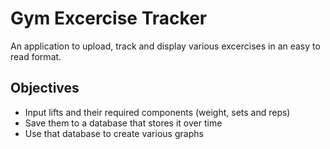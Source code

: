 # Gym Excercise Tracker

An application to upload, track and display various excercises in an easy to read format.

## Objectives

- Input lifts and their required components (weight, sets and reps)
- Save them to a database that stores it over time
- Use that database to create various graphs

